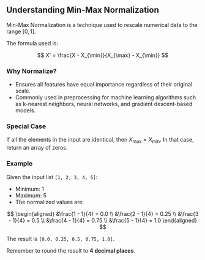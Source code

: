 ## Understanding Min-Max Normalization

Min-Max Normalization is a technique used to rescale numerical data to the range $[0, 1]$.

The formula used is:

$$
X' = \frac{X - X_{\min}}{X_{\max} - X_{\min}}
$$

### Why Normalize?

- Ensures all features have equal importance regardless of their original scale.
- Commonly used in preprocessing for machine learning algorithms such as k-nearest neighbors, neural networks, and gradient descent-based models.

### Special Case

If all the elements in the input are identical, then $X_{\max} = X_{\min}$. In that case, return an array of zeros.

### Example

Given the input list `[1, 2, 3, 4, 5]`:

- Minimum: $1$
- Maximum: $5$
- The normalized values are:

$$
\begin{aligned}
&\frac{1 - 1}{4} = 0.0 \\
&\frac{2 - 1}{4} = 0.25 \\
&\frac{3 - 1}{4} = 0.5 \\
&\frac{4 - 1}{4} = 0.75 \\
&\frac{5 - 1}{4} = 1.0
\end{aligned}
$$

The result is `[0.0, 0.25, 0.5, 0.75, 1.0]`.

Remember to round the result to **4 decimal places**.
